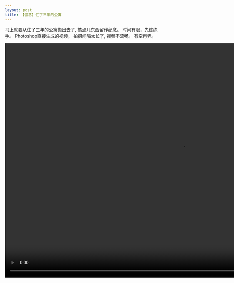 ```yaml
---
layout: post
title: 【留念】住了三年的公寓
---
```


马上就要从住了三年的公寓搬出去了, 搞点儿东西留作纪念。
时间有限，先练练手。 Photoshop直接生成的视频， 拍摄间隔太长了, 视频不流畅。 有空再弄。

<video width="1125" height="750" controls="controls">
  <source src="images/Outside Apartment.mp4" type="video/mp4">
</video>
